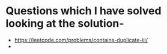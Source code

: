 # Questions which I have solved looking at the solution-

- https://leetcode.com/problems/contains-duplicate-iii/
- 
